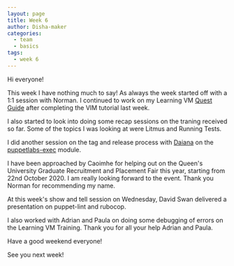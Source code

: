 ```yaml
---
layout: page
title: Week 6
author: Disha-maker
categories:
  - team
  - basics
tags:
  - week 6
---
```


Hi everyone!

This week I have nothing much to say!
As always the week started off with a 1:1 session with Norman. I continued to work on my Learning VM [Quest Guide](https://github.com/puppetlabs/puppet-quest-guide) after completing the VIM tutorial last week.

I also started to look into doing some recap sessions on the traning received so far. Some of the topics I was looking at were Litmus and Running Tests.

I did another session on the tag and release process with [Daiana](https://github.com/daianamezdrea) on the [puppetlabs-exec](https://github.com/puppetlabs/puppetlabs-exec) module.

I have been approached by Caoimhe for helping out on the Queen's University Graduate Recruitment and Placement Fair this year, starting from 22nd October 2020. I am really looking forward to the event. Thank you Norman for recommending my name.

At this week's show and tell session on Wednesday, David Swan delivered a presentation on puppet-lint and rubocop.

I also worked with Adrian and Paula on doing some debugging of errors on the Learning VM Training. Thank you for all your help Adrian and Paula.

Have a good weekend everyone!

See you next week!